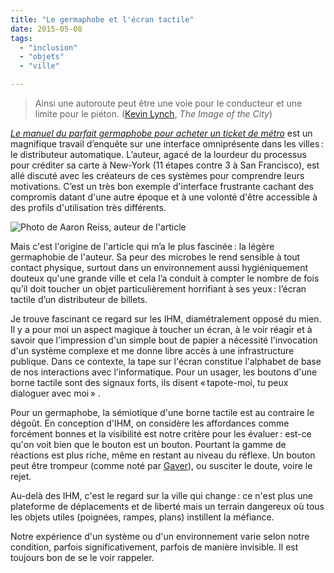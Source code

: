 ```yaml
---
title: "Le germaphobe et l'écran tactile"
date: 2015-05-08
tags:
  - "inclusion"
  - "objets"
  - "ville"

---
```


> Ainsi une autoroute peut être une voie pour le conducteur et une limite pour le piéton. ([Kevin Lynch](http://en.wikipedia.org/wiki/Kevin_A._Lynch), _The Image of the City_)

_[Le manuel du parfait germaphobe pour acheter un ticket de métro](http://nextcity.org/features/view/what-is-the-best-way-to-sell-a-train-ticket)_ est un magnifique travail d’enquête sur une interface omniprésente dans les villes : le distributeur automatique. L’auteur, agacé de la lourdeur du processus pour créditer sa carte à New-York (11 étapes contre 3 à San Francisco), est allé discuté avec les créateurs de ces systèmes pour comprendre leurs motivations. C’est un très bon exemple d'interface frustrante cachant des compromis datant d'une autre époque et à une volonté d'être accessible à des profils d'utilisation très différents.

![Photo de Aaron Reiss, auteur de l'article](/assets/images/Smudge2_860_642_80.jpg " Photo de Aaron Reiss, auteur de l'article")

Mais c'est l'origine de l'article qui m’a le plus fascinée : la légère germaphobie de l'auteur. Sa peur des microbes le rend sensible à tout contact physique, surtout dans un environnement aussi hygiéniquement douteux qu'une grande ville et cela l’a conduit à compter le nombre de fois qu’il doit toucher un objet particulièrement horrifiant à ses yeux : l’écran tactile d’un distributeur de billets.

Je trouve fascinant ce regard sur les IHM, diamétralement opposé du mien. Il y a pour moi un aspect magique à toucher un écran, à le voir réagir et à savoir que l'impression d'un simple bout de papier a nécessité l'invocation d'un système complexe et me donne libre accès à une infrastructure publique. Dans ce contexte, la tape sur l'écran constitue l'alphabet de base de nos interactions avec l'informatique. Pour un usager, les boutons d'une borne tactile sont des signaux forts, ils disent « tapote-moi, tu peux dialoguer avec moi » .

Pour un germaphobe, la sémiotique d'une borne tactile est au contraire le dégoût. En conception d'IHM, on considère les affordances comme forcément bonnes et la visibilité est notre critère pour les évaluer : est-ce qu'on voit bien que le bouton est un bouton. Pourtant la gamme de réactions est plus riche, même en restant au niveau du réflexe. Un bouton peut être trompeur (comme noté par [Gaver](http://en.wikipedia.org/wiki/Affordance#False_affordances)), ou susciter le doute, voire le rejet.

Au-delà des IHM, c'est le regard sur la ville qui change : ce n'est plus une plateforme de déplacements et de liberté mais un terrain dangereux où tous les objets utiles (poignées, rampes, plans) instillent la méfiance.

Notre expérience d'un système ou d'un environnement varie selon notre condition, parfois significativement, parfois de manière invisible. Il est toujours bon de se le voir rappeler.
